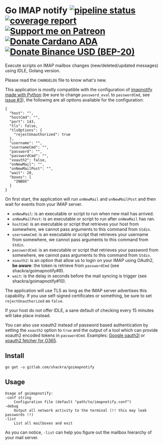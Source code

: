 # Go IMAP notify [![pipeline status](https://gitlab.com/shackra/goimapnotify/badges/master/pipeline.svg)](https://gitlab.com/shackra/goimapnotify/commits/master) [![coverage report](https://gitlab.com/shackra/goimapnotify/badges/master/coverage.svg)](https://gitlab.com/shackra/goimapnotify/commits/master) [![Support me on Patreon](https://img.shields.io/endpoint.svg?url=https%3A%2F%2Fshieldsio-patreon.vercel.app%2Fapi%3Fusername%3Dshackra%26type%3Dpatrons&style=flat)](https://patreon.com/shackra) [![Donate Cardano ADA](https://img.shields.io/badge/Donate-$seaslugcr-blue?style=flat)](https://handle.me/seaslugcr) [![Donate Binance USD (BEP-20)](https://img.shields.io/badge/Donate-BUSD%20(BEP--20)-yellow?style=flat)](https://bscscan.com/address/0x9fd164E7CAE0fD5042772220964eA8E74ae647De)

Execute scripts on IMAP mailbox changes (new/deleted/updated messages) using IDLE, Golang version.

Please read the `CHANGELOG` file to know what's new.

This application is mostly compatible with the configuration of [imapnotify made with Python](https://github.com/a-sk/python-imapnotify) (be sure to change `password_eval` to `passwordCmd`, see [issue #3](https://gitlab.com/shackra/goimapnotify/issues/3)), the following are all options available for the configuration:

    {
      "host": "",
      "hostCmd": "",
      "port": 143,
      "tls": false,
      "tlsOptions": {
        "rejectUnauthorized": true
      },
      "username": "",
      "usernameCmd": "",
      "password": "",
      "passwordCmd": "",
      "xoauth2": false,
      "onNewMail": "",
      "onNewMailPost": "",
      "wait": 20,
      "boxes": [
        "INBOX"
      ]
    }

On first start, the application will run `onNewMail` and `onNewMailPost` and then wait for events from your IMAP server.

- `onNewMail`: is an executable or script to run when new mail has arrived.
- `onNewMailPost`: is an executable or script to run after `onNewMail` has ran.
- `hostCmd`: is an executable or script that retrieves your host from somewhere, we cannot pass arguments to this command from `Stdin`.
- `usernameCmd`: is an executable or script that retrieves your username from somewhere, we cannot pass arguments to this command from `Stdin`.
- `passwordCmd`: is an executable or script that retrieves your password from somewhere, we cannot pass arguments to this command from `Stdin`.
- `xoauth2`: is an option that allow us to login on your IMAP using OAuth2, **be aware**: the token is retrieve from `passwordCmd` (see shackra/goimapnotify#9).
- `wait`: is the delay in seconds before the mail syncing is trigger (see shackra/goimapnotify#10).

The application will use TLS as long as the IMAP server advertises this capability. If you use self-signed certificates or something, be sure to set `rejectUnauthorized` as `false`.

If your host do not offer IDLE, a sane default of checking every 15 minutes will take place instead.

You can also use xoauth2 instead of password based authentication by setting the `xoauth2` option to `true` and the output of a tool which can provide xoauth2 encoded tokens in `passwordCmd`. Examples: [Google oauth2l](https://github.com/google/oauth2l) or [xoauth2 fetcher for O365](https://github.com/harishkrupo/oauth2ms).

## Install

    go get -u gitlab.com/shackra/goimapnotify

## Usage

    Usage of goimapnotify:
    -conf string
        Configuration file (default "path/to/imapnotify.conf")
    -debug
        Output all network activity to the terminal (!! this may leak passwords !!)
    -list
        List all mailboxes and exit

As you can notice, `-list` can help you figure out the mailbox hierarchy of your mail server.
